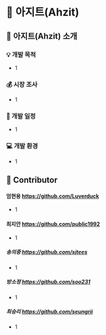 :city_sunset: 아지트(Ahzit)
===========================

:information_desk_person: 아지트(Ahzit) 소개
------------------------------
### :bulb: 개발 목적   
* 1

### :moneybag: 시장 조사   
* 1

### :calendar: 개발 일정   
* 1

### :computer: 개발 환경   
* 1

:clap: Contributor
---------------
#### 엄현용 https://github.com/Luverduck
* 1   

#### 최지안 https://github.com/public1992
* 1   

##### 송의중 https://github.com/sjtees
* 1   

##### 방소정 https://github.com/soo231
* 1   

##### 최승리 https://github.com/seungrii
* 1   
